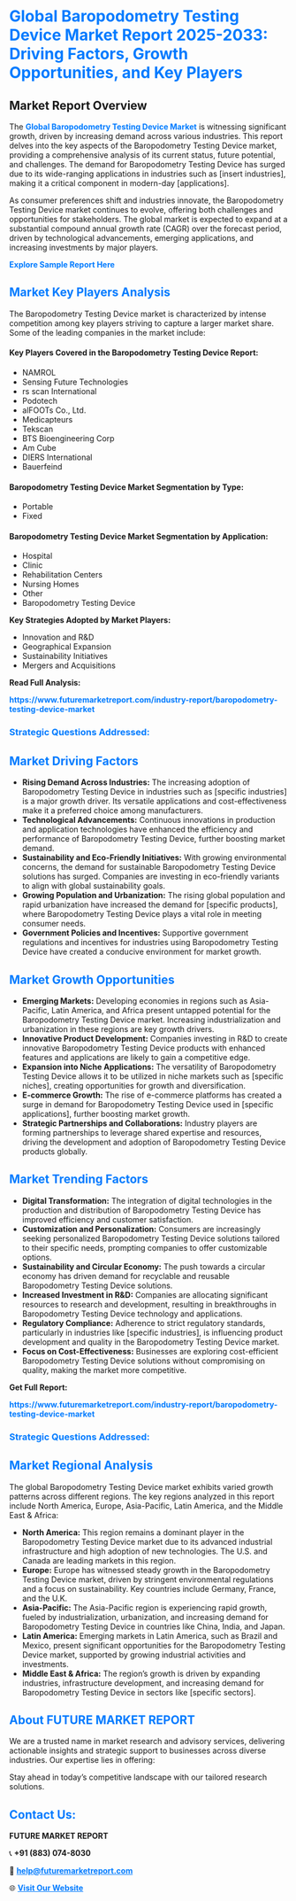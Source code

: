 <h1 style="color: #007BFF;">Global Baropodometry Testing Device Market Report 2025-2033: Driving Factors, Growth Opportunities, and Key Players</h1>

<section id="overview">
<h2>Market Report Overview</h2>
<p>The <a href="https://www.futuremarketreport.com/industry-report/baropodometry-testing-device-market" style="color: #007BFF; text-decoration: none;"><strong>Global Baropodometry Testing Device Market</strong></a> is witnessing significant growth, driven by increasing demand across various industries. This report delves into the key aspects of the Baropodometry Testing Device market, providing a comprehensive analysis of its current status, future potential, and challenges. The demand for Baropodometry Testing Device has surged due to its wide-ranging applications in industries such as [insert industries], making it a critical component in modern-day [applications].</p>
<p>As consumer preferences shift and industries innovate, the Baropodometry Testing Device market continues to evolve, offering both challenges and opportunities for stakeholders. The global market is expected to expand at a substantial compound annual growth rate (CAGR) over the forecast period, driven by technological advancements, emerging applications, and increasing investments by major players.</p>
</section>

<section id="overview">
<p><a href="https://www.futuremarketreport.com/request-sample/reportId=123537" style="color: #007BFF; text-decoration: none;"><strong>Explore Sample Report Here</strong></a></p>
</section>

<section id="key-players">
<h2 style="color: #007BFF;">Market Key Players Analysis</h2>
<p>The Baropodometry Testing Device market is characterized by intense competition among key players striving to capture a larger market share. Some of the leading companies in the market include:</p>
<h4>Key Players Covered in the Baropodometry Testing Device Report:</h4>
<ul><li>NAMROL</li><li>Sensing Future Technologies</li><li>rs scan International</li><li>Podotech</li><li>alFOOTs Co., Ltd.</li><li>Medicapteurs</li><li>Tekscan</li><li>BTS Bioengineering Corp</li><li>Am Cube</li><li>DIERS International</li><li>Bauerfeind</li></ul>
<h4>Baropodometry Testing Device Market Segmentation by Type:</h4>
<ul><li>Portable</li><li>Fixed</li></ul>

<h4>Baropodometry Testing Device Market Segmentation by Application:</h4>
<ul><li>Hospital</li><li>Clinic</li><li>Rehabilitation Centers</li><li>Nursing Homes</li><li>Other</li><li>Baropodometry Testing Device</li></ul>
<p><strong>Key Strategies Adopted by Market Players:</strong></p>
<ul>
<li>Innovation and R&D</li>
<li>Geographical Expansion</li>
<li>Sustainability Initiatives</li>
<li>Mergers and Acquisitions</li>
</ul>
</section>

<section>
<p><strong>Read Full Analysis: </strong></p><a href="https://www.futuremarketreport.com/industry-report/baropodometry-testing-device-market" style="color: #007BFF; text-decoration: none;"><strong>https://www.futuremarketreport.com/industry-report/baropodometry-testing-device-market</strong></a>
<h3 style="color: #007BFF;">Strategic Questions Addressed:</h3>
</section>

<section id="driving-factors">
<h2 style="color: #007BFF;">Market Driving Factors</h2>
<ul>
<li><strong>Rising Demand Across Industries:</strong> The increasing adoption of Baropodometry Testing Device in industries such as [specific industries] is a major growth driver. Its versatile applications and cost-effectiveness make it a preferred choice among manufacturers.</li>
<li><strong>Technological Advancements:</strong> Continuous innovations in production and application technologies have enhanced the efficiency and performance of Baropodometry Testing Device, further boosting market demand.</li>
<li><strong>Sustainability and Eco-Friendly Initiatives:</strong> With growing environmental concerns, the demand for sustainable Baropodometry Testing Device solutions has surged. Companies are investing in eco-friendly variants to align with global sustainability goals.</li>
<li><strong>Growing Population and Urbanization:</strong> The rising global population and rapid urbanization have increased the demand for [specific products], where Baropodometry Testing Device plays a vital role in meeting consumer needs.</li>
<li><strong>Government Policies and Incentives:</strong> Supportive government regulations and incentives for industries using Baropodometry Testing Device have created a conducive environment for market growth.</li>
</ul>
</section>

<section id="growth-opportunities">
<h2 style="color: #007BFF;">Market Growth Opportunities</h2>
<ul>
<li><strong>Emerging Markets:</strong> Developing economies in regions such as Asia-Pacific, Latin America, and Africa present untapped potential for the Baropodometry Testing Device market. Increasing industrialization and urbanization in these regions are key growth drivers.</li>
<li><strong>Innovative Product Development:</strong> Companies investing in R&D to create innovative Baropodometry Testing Device products with enhanced features and applications are likely to gain a competitive edge.</li>
<li><strong>Expansion into Niche Applications:</strong> The versatility of Baropodometry Testing Device allows it to be utilized in niche markets such as [specific niches], creating opportunities for growth and diversification.</li>
<li><strong>E-commerce Growth:</strong> The rise of e-commerce platforms has created a surge in demand for Baropodometry Testing Device used in [specific applications], further boosting market growth.</li>
<li><strong>Strategic Partnerships and Collaborations:</strong> Industry players are forming partnerships to leverage shared expertise and resources, driving the development and adoption of Baropodometry Testing Device products globally.</li>
</ul>
</section>

<section id="trending-factors">
<h2 style="color: #007BFF;">Market Trending Factors</h2>
<ul>
<li><strong>Digital Transformation:</strong> The integration of digital technologies in the production and distribution of Baropodometry Testing Device has improved efficiency and customer satisfaction.</li>
<li><strong>Customization and Personalization:</strong> Consumers are increasingly seeking personalized Baropodometry Testing Device solutions tailored to their specific needs, prompting companies to offer customizable options.</li>
<li><strong>Sustainability and Circular Economy:</strong> The push towards a circular economy has driven demand for recyclable and reusable Baropodometry Testing Device solutions.</li>
<li><strong>Increased Investment in R&D:</strong> Companies are allocating significant resources to research and development, resulting in breakthroughs in Baropodometry Testing Device technology and applications.</li>
<li><strong>Regulatory Compliance:</strong> Adherence to strict regulatory standards, particularly in industries like [specific industries], is influencing product development and quality in the Baropodometry Testing Device market.</li>
<li><strong>Focus on Cost-Effectiveness:</strong> Businesses are exploring cost-efficient Baropodometry Testing Device solutions without compromising on quality, making the market more competitive.</li>
</ul>
</section>

<section>
<p><strong>Get Full Report: </strong></p><a href="https://www.futuremarketreport.com/industry-report/baropodometry-testing-device-market" style="color: #007BFF; text-decoration: none;"><strong>https://www.futuremarketreport.com/industry-report/baropodometry-testing-device-market</strong></a>
<h3 style="color: #007BFF;">Strategic Questions Addressed:</h3>
</section>


<section id="regional-analysis">
<h2 style="color: #007BFF;">Market Regional Analysis</h2>
<p>The global Baropodometry Testing Device market exhibits varied growth patterns across different regions. The key regions analyzed in this report include North America, Europe, Asia-Pacific, Latin America, and the Middle East & Africa:</p>
<ul>
<li><strong>North America:</strong> This region remains a dominant player in the Baropodometry Testing Device market due to its advanced industrial infrastructure and high adoption of new technologies. The U.S. and Canada are leading markets in this region.</li>
<li><strong>Europe:</strong> Europe has witnessed steady growth in the Baropodometry Testing Device market, driven by stringent environmental regulations and a focus on sustainability. Key countries include Germany, France, and the U.K.</li>
<li><strong>Asia-Pacific:</strong> The Asia-Pacific region is experiencing rapid growth, fueled by industrialization, urbanization, and increasing demand for Baropodometry Testing Device in countries like China, India, and Japan.</li>
<li><strong>Latin America:</strong> Emerging markets in Latin America, such as Brazil and Mexico, present significant opportunities for the Baropodometry Testing Device market, supported by growing industrial activities and investments.</li>
<li><strong>Middle East & Africa:</strong> The region’s growth is driven by expanding industries, infrastructure development, and increasing demand for Baropodometry Testing Device in sectors like [specific sectors].</li>
</ul>
</section>

<footer>
<h2 style="color: #007BFF;">About FUTURE MARKET REPORT</h2>
<p>We are a trusted name in market research and advisory services, delivering actionable insights and strategic support to businesses across diverse industries. Our expertise lies in offering:</p>

<p>Stay ahead in today’s competitive landscape with our tailored research solutions.</p>

<h2 style="color: #007BFF;">Contact Us:</h2>
<p><strong>FUTURE MARKET REPORT</strong></p>
<p>📞 <strong>+91 (883) 074-8030</strong></p>
<p>📧 <strong><a href="mailto:help@futuremarketreport.com" style="color: #007BFF;">help@futuremarketreport.com</a></strong></p>
<p>🌐 <strong><a href="https://www.futuremarketreport.com/" style="color: #007BFF;">Visit Our Website</a></strong></p>
</footer>